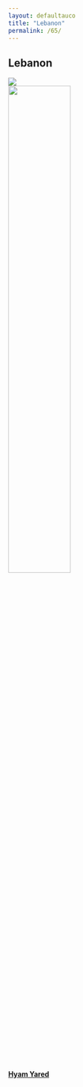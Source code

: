 ```yaml
---
layout: defaultauco
title: "Lebanon"
permalink: /65/
---
```

<div class="container-0">
    <div class="container-title">
        <span class="country"><h2>Lebanon</h2></span>
        <div class="photo-co">
          <img src="https://www.worldatlas.com/r/w960-q80/upload/26/ca/db/lb-01.jpg" >
    </div>
</div>
<!-- partial:index.partial.html -->
<div class="container">
  <div class="timeline clearfix">
  <div class="vertical-line">
  <div id="post-1" class="vesti-col timeline-post">
   <div class="vesti-content-wrapper">
     <div class="photo">
       <img src="https://roo-mercier.com/wp-content/uploads/2020/07/Yared-Hyam@Anna-Serrano.jpg" width="50%" height="50%">
       <div class="vesti-date-wrapper">
         <div class="vesti-date">
         </div>
       </div>
     </div>
     <div class="vesti-desc">
       <a class="desc-a" href="#">
         <h4><a href="/hyared">Hyam Yared</a></h4>
       </a>
     </div>
   </div>
 </div>


<!-- partial -->
